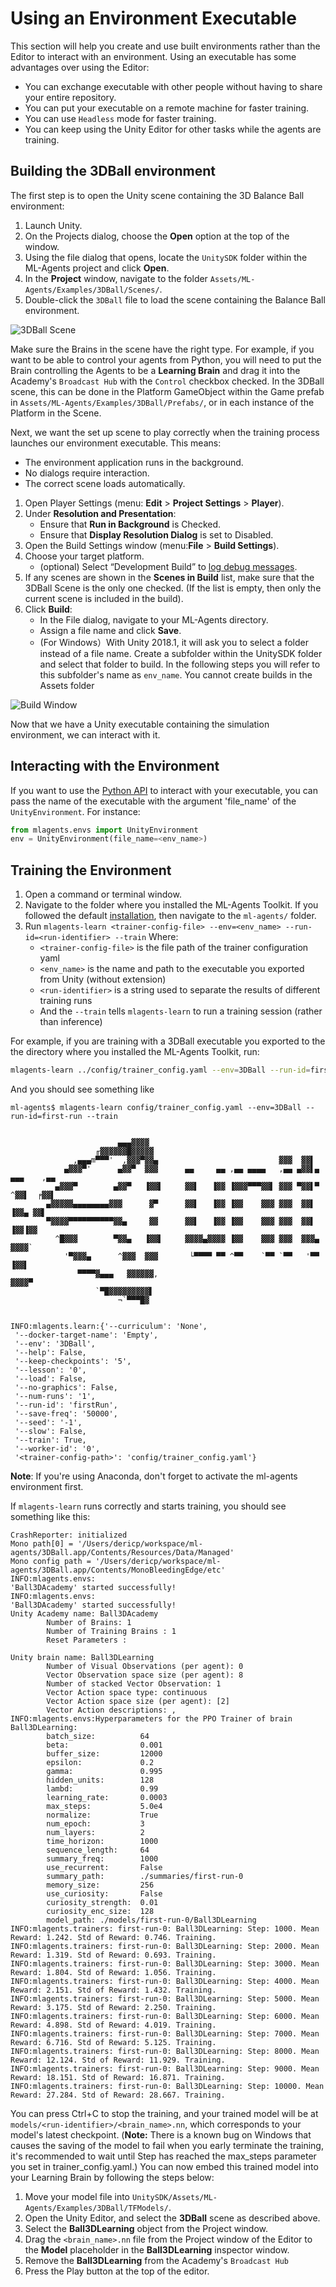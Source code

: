 # Using an Environment Executable

This section will help you create and use built environments rather than the
Editor to interact with an environment. Using an executable has some advantages
over using the Editor:

* You can exchange executable with other people without having to share your
  entire repository.
* You can put your executable on a remote machine for faster training.
* You can use `Headless` mode for faster training.
* You can keep using the Unity Editor for other tasks while the agents are
  training.

## Building the 3DBall environment

The first step is to open the Unity scene containing the 3D Balance Ball
environment:

1. Launch Unity.
2. On the Projects dialog, choose the **Open** option at the top of the window.
3. Using the file dialog that opens, locate the `UnitySDK` folder within the
   ML-Agents project and click **Open**.
4. In the **Project** window, navigate to the folder
   `Assets/ML-Agents/Examples/3DBall/Scenes/`.
5. Double-click the `3DBall` file to load the scene containing the Balance Ball
   environment.

![3DBall Scene](images/mlagents-Open3DBall.png)

Make sure the Brains in the scene have the right type. For example, if you want
to be able to control your agents from Python, you will need to put the Brain
controlling the Agents to be a **Learning Brain** and drag it into the
Academy's `Broadcast Hub` with the `Control` checkbox checked. In the 3DBall
scene, this can be done in the Platform GameObject within the Game prefab in 
`Assets/ML-Agents/Examples/3DBall/Prefabs/`, or in each instance of the 
Platform in the Scene.

Next, we want the set up scene to play correctly when the training process
launches our environment executable. This means:

* The environment application runs in the background.
* No dialogs require interaction.
* The correct scene loads automatically.

1. Open Player Settings (menu: **Edit** > **Project Settings** > **Player**).
2. Under **Resolution and Presentation**:
   * Ensure that **Run in Background** is Checked.
   * Ensure that **Display Resolution Dialog** is set to Disabled.
3. Open the Build Settings window (menu:**File** > **Build Settings**).
4. Choose your target platform.
   * (optional) Select “Development Build” to [log debug
      messages](https://docs.unity3d.com/Manual/LogFiles.html).
5. If any scenes are shown in the **Scenes in Build** list, make sure that the
   3DBall Scene is the only one checked. (If the list is empty, then only the
   current scene is included in the build).
6. Click **Build**:
   * In the File dialog, navigate to your ML-Agents directory.
   * Assign a file name and click **Save**.
   * (For Windows）With Unity 2018.1, it will ask you to select a folder instead
     of a file name. Create a subfolder within the UnitySDK folder and select
     that folder to build. In the following steps you will refer to this
     subfolder's name as `env_name`. You cannot create builds in the Assets folder

![Build Window](images/mlagents-BuildWindow.png)

Now that we have a Unity executable containing the simulation environment, we
can interact with it.

## Interacting with the Environment

If you want to use the [Python API](Python-API.md) to interact with your
executable, you can pass the name of the executable with the argument
'file_name' of the `UnityEnvironment`. For instance:

```python
from mlagents.envs import UnityEnvironment
env = UnityEnvironment(file_name=<env_name>)
```

## Training the Environment

1. Open a command or terminal window.
2. Navigate to the folder where you installed the ML-Agents Toolkit. If you
   followed the default [installation](Installation.md), then navigate to the
   `ml-agents/` folder.
3. Run
   `mlagents-learn <trainer-config-file> --env=<env_name> --run-id=<run-identifier> --train`
   Where:
   * `<trainer-config-file>` is the file path of the trainer configuration yaml
   * `<env_name>` is the name and path to the executable you exported from Unity
     (without extension)
   * `<run-identifier>` is a string used to separate the results of different
     training runs
   * And the `--train` tells `mlagents-learn` to run a training session (rather
     than inference)

For example, if you are training with a 3DBall executable you exported to the
the directory where you installed the ML-Agents Toolkit, run:

```sh
mlagents-learn ../config/trainer_config.yaml --env=3DBall --run-id=firstRun --train
```

And you should see something like

```console
ml-agents$ mlagents-learn config/trainer_config.yaml --env=3DBall --run-id=first-run --train


                        ▄▄▄▓▓▓▓
                   ╓▓▓▓▓▓▓█▓▓▓▓▓
              ,▄▄▄m▀▀▀'  ,▓▓▓▀▓▓▄                           ▓▓▓  ▓▓▌
            ▄▓▓▓▀'      ▄▓▓▀  ▓▓▓      ▄▄     ▄▄ ,▄▄ ▄▄▄▄   ,▄▄ ▄▓▓▌▄ ▄▄▄    ,▄▄
          ▄▓▓▓▀        ▄▓▓▀   ▐▓▓▌     ▓▓▌   ▐▓▓ ▐▓▓▓▀▀▀▓▓▌ ▓▓▓ ▀▓▓▌▀ ^▓▓▌  ╒▓▓▌
        ▄▓▓▓▓▓▄▄▄▄▄▄▄▄▓▓▓      ▓▀      ▓▓▌   ▐▓▓ ▐▓▓    ▓▓▓ ▓▓▓  ▓▓▌   ▐▓▓▄ ▓▓▌
        ▀▓▓▓▓▀▀▀▀▀▀▀▀▀▀▓▓▄     ▓▓      ▓▓▌   ▐▓▓ ▐▓▓    ▓▓▓ ▓▓▓  ▓▓▌    ▐▓▓▐▓▓
          ^█▓▓▓        ▀▓▓▄   ▐▓▓▌     ▓▓▓▓▄▓▓▓▓ ▐▓▓    ▓▓▓ ▓▓▓  ▓▓▓▄    ▓▓▓▓`
            '▀▓▓▓▄      ^▓▓▓  ▓▓▓       └▀▀▀▀ ▀▀ ^▀▀    `▀▀ `▀▀   '▀▀    ▐▓▓▌
               ▀▀▀▀▓▄▄▄   ▓▓▓▓▓▓,                                      ▓▓▓▓▀
                   `▀█▓▓▓▓▓▓▓▓▓▌
                        ¬`▀▀▀█▓


INFO:mlagents.learn:{'--curriculum': 'None',
 '--docker-target-name': 'Empty',
 '--env': '3DBall',
 '--help': False,
 '--keep-checkpoints': '5',
 '--lesson': '0',
 '--load': False,
 '--no-graphics': False,
 '--num-runs': '1',
 '--run-id': 'firstRun',
 '--save-freq': '50000',
 '--seed': '-1',
 '--slow': False,
 '--train': True,
 '--worker-id': '0',
 '<trainer-config-path>': 'config/trainer_config.yaml'}
```

**Note**: If you're using Anaconda, don't forget to activate the ml-agents
environment first.

If `mlagents-learn` runs correctly and starts training, you should see something
like this:

```console
CrashReporter: initialized
Mono path[0] = '/Users/dericp/workspace/ml-agents/3DBall.app/Contents/Resources/Data/Managed'
Mono config path = '/Users/dericp/workspace/ml-agents/3DBall.app/Contents/MonoBleedingEdge/etc'
INFO:mlagents.envs:
'Ball3DAcademy' started successfully!
INFO:mlagents.envs:
'Ball3DAcademy' started successfully!
Unity Academy name: Ball3DAcademy
        Number of Brains: 1
        Number of Training Brains : 1
        Reset Parameters :

Unity brain name: Ball3DLearning
        Number of Visual Observations (per agent): 0
        Vector Observation space size (per agent): 8
        Number of stacked Vector Observation: 1
        Vector Action space type: continuous
        Vector Action space size (per agent): [2]
        Vector Action descriptions: ,
INFO:mlagents.envs:Hyperparameters for the PPO Trainer of brain Ball3DLearning:
        batch_size:          64
        beta:                0.001
        buffer_size:         12000
        epsilon:             0.2
        gamma:               0.995
        hidden_units:        128
        lambd:               0.99
        learning_rate:       0.0003
        max_steps:           5.0e4
        normalize:           True
        num_epoch:           3
        num_layers:          2
        time_horizon:        1000
        sequence_length:     64
        summary_freq:        1000
        use_recurrent:       False
        summary_path:        ./summaries/first-run-0
        memory_size:         256
        use_curiosity:       False
        curiosity_strength:  0.01
        curiosity_enc_size:  128
        model_path:	./models/first-run-0/Ball3DLearning
INFO:mlagents.trainers: first-run-0: Ball3DLearning: Step: 1000. Mean Reward: 1.242. Std of Reward: 0.746. Training.
INFO:mlagents.trainers: first-run-0: Ball3DLearning: Step: 2000. Mean Reward: 1.319. Std of Reward: 0.693. Training.
INFO:mlagents.trainers: first-run-0: Ball3DLearning: Step: 3000. Mean Reward: 1.804. Std of Reward: 1.056. Training.
INFO:mlagents.trainers: first-run-0: Ball3DLearning: Step: 4000. Mean Reward: 2.151. Std of Reward: 1.432. Training.
INFO:mlagents.trainers: first-run-0: Ball3DLearning: Step: 5000. Mean Reward: 3.175. Std of Reward: 2.250. Training.
INFO:mlagents.trainers: first-run-0: Ball3DLearning: Step: 6000. Mean Reward: 4.898. Std of Reward: 4.019. Training.
INFO:mlagents.trainers: first-run-0: Ball3DLearning: Step: 7000. Mean Reward: 6.716. Std of Reward: 5.125. Training.
INFO:mlagents.trainers: first-run-0: Ball3DLearning: Step: 8000. Mean Reward: 12.124. Std of Reward: 11.929. Training.
INFO:mlagents.trainers: first-run-0: Ball3DLearning: Step: 9000. Mean Reward: 18.151. Std of Reward: 16.871. Training.
INFO:mlagents.trainers: first-run-0: Ball3DLearning: Step: 10000. Mean Reward: 27.284. Std of Reward: 28.667. Training.
```

You can press Ctrl+C to stop the training, and your trained model will be at
`models/<run-identifier>/<brain_name>.nn`, which corresponds
to your model's latest checkpoint. (**Note:** There is a known bug on Windows
that causes the saving of the model to fail when you early terminate the
training, it's recommended to wait until Step has reached the max_steps
parameter you set in trainer_config.yaml.) You can now embed this trained model
into your Learning Brain by following the steps below:

1. Move your model file into
   `UnitySDK/Assets/ML-Agents/Examples/3DBall/TFModels/`.
2. Open the Unity Editor, and select the **3DBall** scene as described above.
3. Select the **Ball3DLearning** object from the Project window.
5. Drag the `<brain_name>.nn` file from the Project window of
   the Editor to the **Model** placeholder in the **Ball3DLearning**
   inspector window.
6. Remove the **Ball3DLearning** from the Academy's `Broadcast Hub`
7. Press the Play button at the top of the editor.
